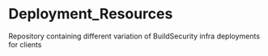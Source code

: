 # Deployment_Resources
Repository containing different variation of BuildSecurity infra deployments for clients
